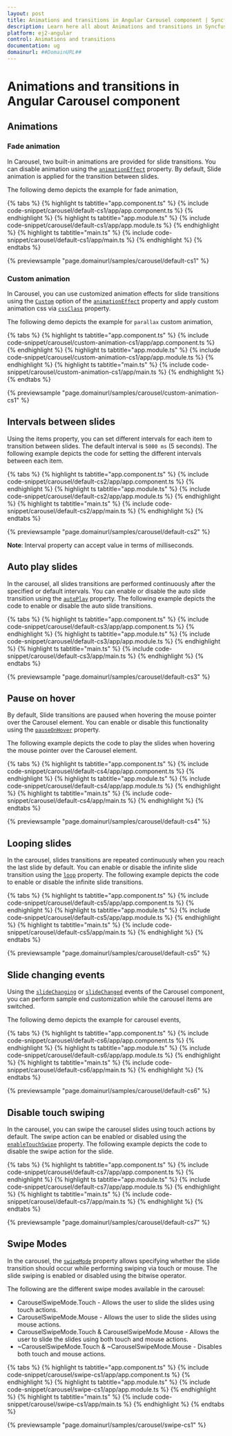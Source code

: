 ```yaml
---
layout: post
title: Animations and transitions in Angular Carousel component | Syncfusion
description: Learn here all about Animations and transitions in Syncfusion Angular Carousel component of Syncfusion Essential JS 2 and more.
platform: ej2-angular
control: Animations and transitions 
documentation: ug
domainurl: ##DomainURL##
---
```


# Animations and transitions in Angular Carousel component

## Animations

### Fade animation

In Carousel, two built-in animations are provided for slide transitions. You can disable animation using the [`animationEffect`](https://ej2.syncfusion.com/angular/documentation/api/carousel/#animationEffect) property. By default, Slide animation is applied for the transition between slides.

The following demo depicts the example for fade animation,

{% tabs %}
{% highlight ts tabtitle="app.component.ts" %}
{% include code-snippet/carousel/default-cs1/app/app.component.ts %}
{% endhighlight %}
{% highlight ts tabtitle="app.module.ts" %}
{% include code-snippet/carousel/default-cs1/app/app.module.ts %}
{% endhighlight %}
{% highlight ts tabtitle="main.ts" %}
{% include code-snippet/carousel/default-cs1/app/main.ts %}
{% endhighlight %}
{% endtabs %}
  
{% previewsample "page.domainurl/samples/carousel/default-cs1" %}

### Custom animation

In Carousel, you can use customized animation effects for slide transitions using the [`Custom`](https://ej2.syncfusion.com/angular/documentation/api/carousel/carouselAnimationEffect) option of the [`animationEffect`](https://ej2.syncfusion.com/angular/documentation/api/carousel/#animationEffect) property and apply custom animation css via [`cssClass`](https://ej2.syncfusion.com/angular/documentation/api/carousel/#cssClass) property.

The following demo depicts the example for `parallax` custom animation,

{% tabs %}
{% highlight ts tabtitle="app.component.ts" %}
{% include code-snippet/carousel/custom-animation-cs1/app/app.component.ts %}
{% endhighlight %}
{% highlight ts tabtitle="app.module.ts" %}
{% include code-snippet/carousel/custom-animation-cs1/app/app.module.ts %}
{% endhighlight %}
{% highlight ts tabtitle="main.ts" %}
{% include code-snippet/carousel/custom-animation-cs1/app/main.ts %}
{% endhighlight %}
{% endtabs %}
  
{% previewsample "page.domainurl/samples/carousel/custom-animation-cs1" %}

## Intervals between slides

Using the items property, you can set different intervals for each item to transition between slides. The default interval is `5000 ms` (5 seconds). The following example depicts the code for setting the different intervals between each item.

{% tabs %}
{% highlight ts tabtitle="app.component.ts" %}
{% include code-snippet/carousel/default-cs2/app/app.component.ts %}
{% endhighlight %}
{% highlight ts tabtitle="app.module.ts" %}
{% include code-snippet/carousel/default-cs2/app/app.module.ts %}
{% endhighlight %}
{% highlight ts tabtitle="main.ts" %}
{% include code-snippet/carousel/default-cs2/app/main.ts %}
{% endhighlight %}
{% endtabs %}
  
{% previewsample "page.domainurl/samples/carousel/default-cs2" %}

**Note**: Interval property can accept value in terms of milliseconds.

## Auto play slides

In the carousel, all slides transitions are performed continuously after the specified or default intervals. You can enable or disable the auto slide transition using the [`autoPlay`](https://ej2.syncfusion.com/angular/documentation/api/carousel/#autoplay) property. The following example depicts the code to enable or disable the auto slide transitions.

{% tabs %}
{% highlight ts tabtitle="app.component.ts" %}
{% include code-snippet/carousel/default-cs3/app/app.component.ts %}
{% endhighlight %}
{% highlight ts tabtitle="app.module.ts" %}
{% include code-snippet/carousel/default-cs3/app/app.module.ts %}
{% endhighlight %}
{% highlight ts tabtitle="main.ts" %}
{% include code-snippet/carousel/default-cs3/app/main.ts %}
{% endhighlight %}
{% endtabs %}
  
{% previewsample "page.domainurl/samples/carousel/default-cs3" %}

## Pause on hover

By default, Slide transitions are paused when hovering the mouse pointer over the Carousel element. You can enable or disable this functionality using the [`pauseOnHover`](https://ej2.syncfusion.com/angular/documentation/api/carousel/#pauseonhover) property.

The following example depicts the code to play the slides when hovering the mouse pointer over the Carousel element.

{% tabs %}
{% highlight ts tabtitle="app.component.ts" %}
{% include code-snippet/carousel/default-cs4/app/app.component.ts %}
{% endhighlight %}
{% highlight ts tabtitle="app.module.ts" %}
{% include code-snippet/carousel/default-cs4/app/app.module.ts %}
{% endhighlight %}
{% highlight ts tabtitle="main.ts" %}
{% include code-snippet/carousel/default-cs4/app/main.ts %}
{% endhighlight %}
{% endtabs %}
  
{% previewsample "page.domainurl/samples/carousel/default-cs4" %}

## Looping slides

In the carousel, slides transitions are repeated continuously when you reach the last slide by default. You can enable or disable the infinite slide transition using the [`loop`](https://ej2.syncfusion.com/angular/documentation/api/carousel/#loop) property. The following example depicts the code to enable or disable the infinite slide transitions.

{% tabs %}
{% highlight ts tabtitle="app.component.ts" %}
{% include code-snippet/carousel/default-cs5/app/app.component.ts %}
{% endhighlight %}
{% highlight ts tabtitle="app.module.ts" %}
{% include code-snippet/carousel/default-cs5/app/app.module.ts %}
{% endhighlight %}
{% highlight ts tabtitle="main.ts" %}
{% include code-snippet/carousel/default-cs5/app/main.ts %}
{% endhighlight %}
{% endtabs %}
  
{% previewsample "page.domainurl/samples/carousel/default-cs5" %}

## Slide changing events

Using the [`slideChanging`](https://ej2.syncfusion.com/angular/documentation/api/carousel/#slidechanging) or [`slideChanged`](https://ej2.syncfusion.com/angular/documentation/api/carousel/#slidechanged) events of the Carousel component, you can perform sample end customization while the carousel items are switched.

The following demo depicts the example for carousel events,

{% tabs %}
{% highlight ts tabtitle="app.component.ts" %}
{% include code-snippet/carousel/default-cs6/app/app.component.ts %}
{% endhighlight %}
{% highlight ts tabtitle="app.module.ts" %}
{% include code-snippet/carousel/default-cs6/app/app.module.ts %}
{% endhighlight %}
{% highlight ts tabtitle="main.ts" %}
{% include code-snippet/carousel/default-cs6/app/main.ts %}
{% endhighlight %}
{% endtabs %}
  
{% previewsample "page.domainurl/samples/carousel/default-cs6" %}

## Disable touch swiping

In the carousel, you can swipe the carousel slides using touch actions by default. The swipe action can be enabled or disabled using the [`enableTouchSwipe`](https://ej2.syncfusion.com/angular/documentation/api/carousel/#enabletouchswipe) property. The following example depicts the code to disable the swipe action for the slide.

{% tabs %}
{% highlight ts tabtitle="app.component.ts" %}
{% include code-snippet/carousel/default-cs7/app/app.component.ts %}
{% endhighlight %}
{% highlight ts tabtitle="app.module.ts" %}
{% include code-snippet/carousel/default-cs7/app/app.module.ts %}
{% endhighlight %}
{% highlight ts tabtitle="main.ts" %}
{% include code-snippet/carousel/default-cs7/app/main.ts %}
{% endhighlight %}
{% endtabs %}
  
{% previewsample "page.domainurl/samples/carousel/default-cs7" %}

## Swipe Modes

In the carousel, the [`swipeMode`](../api/carousel/#swipemode) property allows specifying whether the slide transition should occur while performing swiping via touch or mouse. The slide swiping is enabled or disabled using the bitwise operator.

The following are the different swipe modes available in the carousel:

* CarouselSwipeMode.Touch - Allows the user to slide the slides using touch actions.
* CarouselSwipeMode.Mouse - Allows the user to slide the slides using mouse actions.
* CarouselSwipeMode.Touch & CarouselSwipeMode.Mouse - Allows the user to slide the slides using both touch and mouse actions.
* ~CarouselSwipeMode.Touch & ~CarouselSwipeMode.Mouse - Disables both touch and mouse actions.


{% tabs %}
{% highlight ts tabtitle="app.component.ts" %}
{% include code-snippet/carousel/swipe-cs1/app/app.component.ts %}
{% endhighlight %}
{% highlight ts tabtitle="app.module.ts" %}
{% include code-snippet/carousel/swipe-cs1/app/app.module.ts %}
{% endhighlight %}
{% highlight ts tabtitle="main.ts" %}
{% include code-snippet/carousel/swipe-cs1/app/main.ts %}
{% endhighlight %}
{% endtabs %}
  
{% previewsample "page.domainurl/samples/carousel/swipe-cs1" %}